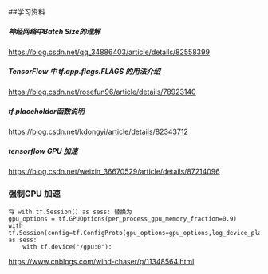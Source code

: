##学习资料

##### 神经网络中Batch Size的理解
https://blog.csdn.net/qq_34886403/article/details/82558399

##### TensorFlow 中 tf.app.flags.FLAGS 的用法介绍
https://blog.csdn.net/rosefun96/article/details/78923140

##### tf.placeholder函数说明
https://blog.csdn.net/kdongyi/article/details/82343712

##### tensorflow GPU 加速
https://blog.csdn.net/weixin_36670529/article/details/87214096


### 强制GPU 加速
```
将 with tf.Session() as sess: 替换为
gpu_options = tf.GPUOptions(per_process_gpu_memory_fraction=0.9)
with tf.Session(config=tf.ConfigProto(gpu_options=gpu_options,log_device_placement=True),graph=detection_graph) as sess:
    with tf.device("/gpu:0"):

```
https://www.cnblogs.com/wind-chaser/p/11348564.html